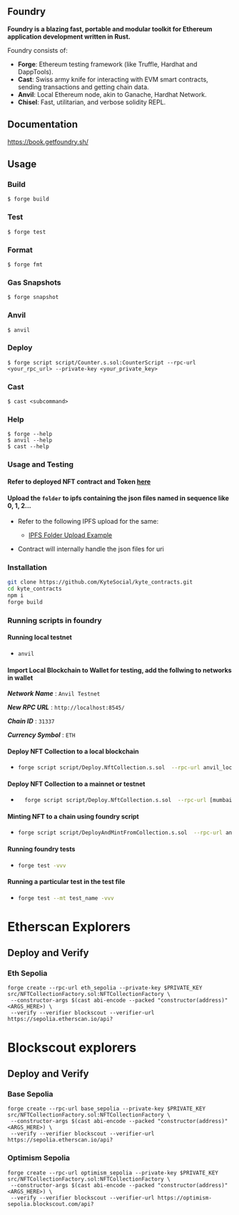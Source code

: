 ## Foundry

**Foundry is a blazing fast, portable and modular toolkit for Ethereum application development written in Rust.**

Foundry consists of:

- **Forge**: Ethereum testing framework (like Truffle, Hardhat and DappTools).
- **Cast**: Swiss army knife for interacting with EVM smart contracts, sending transactions and getting chain data.
- **Anvil**: Local Ethereum node, akin to Ganache, Hardhat Network.
- **Chisel**: Fast, utilitarian, and verbose solidity REPL.

## Documentation

https://book.getfoundry.sh/

## Usage

### Build

```shell
$ forge build
```

### Test

```shell
$ forge test
```

### Format

```shell
$ forge fmt
```

### Gas Snapshots

```shell
$ forge snapshot
```

### Anvil

```shell
$ anvil
```

### Deploy

```shell
$ forge script script/Counter.s.sol:CounterScript --rpc-url <your_rpc_url> --private-key <your_private_key>
```

### Cast

```shell
$ cast <subcommand>
```

### Help

```shell
$ forge --help
$ anvil --help
$ cast --help
```

### Usage and Testing

#### Refer to deployed NFT contract and Token [here](https://optimism-sepolia.blockscout.com/token/0x1F311df9cFff2CA6990e96E377EAaBa540621b92)

#### Upload the `folder` to ipfs containing the json files named in sequence like 0, 1, 2...

- Refer to the following IPFS upload for the same:

  - [IPFS Folder Upload Example](https://ipfs.io/ipfs/QmRaNapy2YG1iF8yywdJGn5BehDc4RyxxUMM49uK7D8MXv/)

- Contract will internally handle the json files for uri

### Installation

```bash
git clone https://github.com/KyteSocial/kyte_contracts.git
cd kyte_contracts
npm i
forge build
```

### Running scripts in foundry

#### Running local testnet

- ```bash
  anvil
  ```

#### Import Local Blockchain to Wallet for testing, add the follwing to networks in wallet

**_Network Name_** : `Anvil Testnet`

**_New RPC URL_** : `http://localhost:8545/`

**_Chain ID_** : `31337`

**_Currency Symbol_** : `ETH`

#### Deploy NFT Collection to a local blockchain

- ```bash
  forge script script/Deploy.NftCollection.s.sol  --rpc-url anvil_local --broadcast
  ```

#### Deploy NFT Collection to a mainnet or testnet

- ```bash
    forge script script/Deploy.NftCollection.s.sol  --rpc-url [mumbai |  base_sepolia |  optimism_sepolia |  eth_sepolia |  eth_mainnet |  base_mainnet |  polygon_mainnet | optimism_mainnet] --broadcast
  ```

#### Minting NFT to a chain using foundry script

- ```bash
  forge script script/DeployAndMintFromCollection.s.sol  --rpc-url anvil_local --broadcast
  ```

#### Running foundry tests

- ```bash
  forge test -vvv
  ```

#### Running a particular test in the test file

- ```bash
  forge test --mt test_name -vvv
  ```

# Etherscan Explorers

## Deploy and Verify

### Eth Sepolia

```
forge create --rpc-url eth_sepolia --private-key $PRIVATE_KEY src/NFTCollectionFactory.sol:NFTCollectionFactory \
 --constructor-args $(cast abi-encode --packed "constructor(address)" <ARGS_HERE>) \
 --verify --verifier blockscout --verifier-url https://sepolia.etherscan.io/api?
```

# Blockscout explorers

## Deploy and Verify

### Base Sepolia

```
forge create --rpc-url base_sepolia --private-key $PRIVATE_KEY src/NFTCollectionFactory.sol:NFTCollectionFactory \
 --constructor-args $(cast abi-encode --packed "constructor(address)" <ARGS_HERE>) \
 --verify --verifier blockscout --verifier-url https://sepolia.etherscan.io/api?
```

### Optimism Sepolia

```
forge create --rpc-url optimism_sepolia --private-key $PRIVATE_KEY src/NFTCollectionFactory.sol:NFTCollectionFactory \
 --constructor-args $(cast abi-encode --packed "constructor(address)" <ARGS_HERE>) \
 --verify --verifier blockscout --verifier-url https://optimism-sepolia.blockscout.com/api?
```
